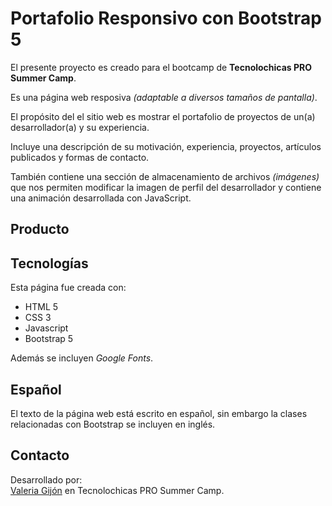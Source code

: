 # Portafolio Responsivo con Bootstrap 5

El presente proyecto es creado para el bootcamp de **Tecnolochicas PRO Summer Camp**.

Es una página web resposiva *(adaptable a diversos tamaños de pantalla)*.

El propósito del el sitio web es mostrar el portafolio de proyectos de un(a) desarrollador(a) y su experiencia.

Incluye una descripción de su motivación, experiencia, proyectos, artículos publicados y formas de contacto.

También contiene una sección de almacenamiento de archivos *(imágenes)* que nos permiten modificar la imagen de perfil del desarrollador y contiene una animación desarrollada con JavaScript.


## Producto


## Tecnologías

Esta página fue creada con:

* HTML 5
* CSS 3
* Javascript
* Bootstrap 5

Además se incluyen *Google Fonts*.

## Español
 El texto de la página web está escrito en español, sin embargo la clases relacionadas con Bootstrap se incluyen en inglés.

## Contacto

Desarrollado por:  
[Valeria Gijón](https://www.linkedin.com/in/mildred-valeria-gij%C3%B3n-v%C3%A1zquez/) en Tecnolochicas PRO Summer Camp.
